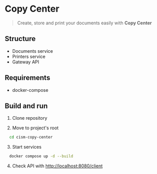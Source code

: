 # Copy Center

> Create, store and print your documents easily with **Copy Center**

## Structure

* Documents service
* Printers service
* Gateway API

## Requirements

* docker-compose

## Build and run

1. Clone repository

2. Move to project's root

```bash
  cd cism-copy-center
```

3. Start services

```bash
  docker compose up -d --build
```

4. Check API with [http://localhost:8080/client](http://localhost:8080)
